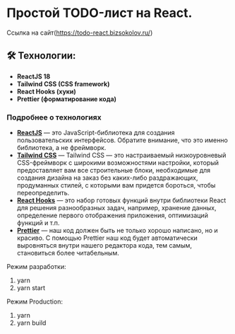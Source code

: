 # Простой TODO-лист на React.

Ссылка на сайт(https://todo-react.bizsokolov.ru/)


## 🛠 Технологии:

- **ReactJS 18**
- **Tailwind CSS (CSS framework)**
- **React Hooks (хуки)**
- **Prettier (форматирование кода)**

### Подробнее о технологиях

- **[ReactJS](https://ru.reactjs.org/)** —  это JavaScript-библиотека для создания пользовательских интерфейсов. Обратите внимание, что это именно библиотека, а не фреймворк.
- **[Tailwind CSS](https://tailwindcss.com/)** — Tailwind CSS — это настраиваемый низкоуровневый CSS-фреймворк с широкими возможностями настройки, который предоставляет вам все строительные блоки, необходимые для создания дизайна на заказ без каких-либо раздражающих, продуманных стилей, с которыми вам придется бороться, чтобы переопределить.
- **[React Hooks](https://ru.reactjs.org/docs/hooks-intro.html)** — это набор готовых функций внутри библиотеки React для решения разнообразных задач, например, хранение данных, определение первого отображения приложения, оптимизаций функций и т.п.
- **[Prettier](https://prettier.io/)** — наш код должен быть не только хорошо написано, но и красиво. С помощью Prettier наш код будет автоматически выровняться внутри нашего редактора кода, тем самым, становиться более читабельным.


Режим разработки:
1. yarn
2. yarn start

Режим Production:
1. yarn
2. yarn build
